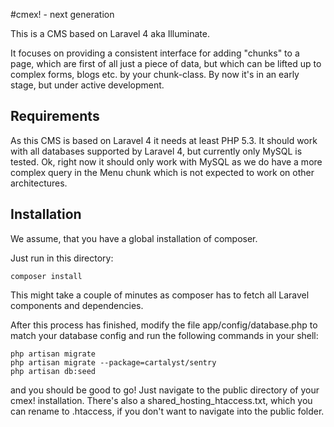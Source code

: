 #cmex! - next generation

This is a CMS based on Laravel 4 aka Illuminate.

It focuses on providing a consistent interface for adding "chunks" to a page, which are first of all just a piece of data, but which can be lifted up to complex forms, blogs etc. by your chunk-class.
By now it's in an early stage, but under active development.

## Requirements

As this CMS is based on Laravel 4 it needs at least PHP 5.3.
It should work with all databases supported by Laravel 4, but currently only MySQL is tested.
Ok, right now it should only work with MySQL as we do have a more complex query in the Menu chunk which is not expected to work on other architectures.

## Installation

We assume, that you have a global installation of composer.

Just run in this directory:
```
composer install
```

This might take a couple of minutes as composer has to fetch all Laravel components and dependencies.

After this process has finished, modify the file app/config/database.php to match your database config and run the following commands in your shell:
```
php artisan migrate
php artisan migrate --package=cartalyst/sentry
php artisan db:seed
```

and you should be good to go!
Just navigate to the public directory of your cmex! installation.
There's also a shared_hosting_htaccess.txt, which you can rename to .htaccess, if you don't want to navigate into the public folder.
